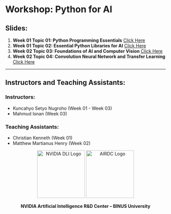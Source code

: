 # Workshop: Python for AI

## Slides:
1. **Week 01 Topic 01: Python Programming Essentials**  <a href="https://drive.google.com/file/d/16CmWHtzU2ZDEp-a016nQR1qKwYfaJpdR/view?usp=sharing" target="_blank">Click Here</a>
2. **Week 01 Topic 02: Essential Python Libraries for AI**  <a href="https://drive.google.com/file/d/1HYhZyTxxkomuSTYClRP9QPEn3OlNgxTd/view?usp=sharing" target="_blank">Click Here</a>
3. **Week 02 Topic 03: Foundations of AI and Computer Vision**  <a href="https://drive.google.com/file/d/1issQIbn3SX1Ai8xSnKCNFGPGu2J4ytpL/view?usp=sharing" target="_blank">Click Here</a>
4. **Week 02 Topic 04: Convolution Neural Network and Transfer Learning** <a href="https://drive.google.com/file/d/1RAp8hgZ_yAEpkEwl_X3pVTOhqVfzply4/view?usp=sharing" target="_blank">Click Here</a>

---

## Instructors and Teaching Assistants:

### Instructors:
- Kuncahyo Setyo Nugroho (Week 01 - Week 03)
- Mahmud Isnan (Week 03)

### Teaching Assistants:
- Christian Kenneth (Week 01)
- Matthew Martianus Henry (Week 02)

<p align="center">
  <img src="https://developer-blogs.nvidia.com/wp-content/uploads/2020/03/DLI_Feature_new.png" alt="NVIDIA DLI Logo" width="150">
  <img src="https://research.binus.ac.id/airdc/wp-content/uploads/sites/18/2020/12/airdc-logo-01.png" alt="AIRDC Logo" width="150">
</p>

<p align="center">
  <strong>NVIDIA Artificial Intelligence R&D Center – BINUS University</strong>
</p>

